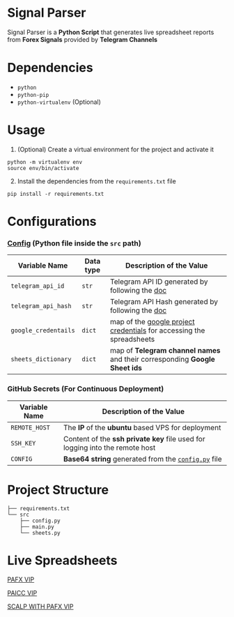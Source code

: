 # Signal Parser

Signal Parser is a **Python Script** that generates live spreadsheet reports from **Forex Signals** provided by **Telegram Channels**

# Dependencies

- `python`
- `python-pip`
- `python-virtualenv` (Optional)

# Usage

1. (Optional) Create a virtual environment for the project and activate it

```
python -m virtualenv env
source env/bin/activate
```

2. Install the dependencies from the `requirements.txt` file

`pip install -r requirements.txt`

# Configurations

### [Config](https://github.com/finalyt/signal_parser/blob/master/example_config.py) (Python file inside the `src` path)

| Variable Name        | Data type | Description of the Value                                                                                                                  |
| -------------------- | --------- | ----------------------------------------------------------------------------------------------------------------------------------------- |
| `telegram_api_id`    | `str`     | Telegram API ID generated by following the [doc](https://core.telegram.org/api/obtaining_api_id)                                       |                                                                                                                                         |
| `telegram_api_hash`  | `str`     | Telegram API Hash generated by following the [doc](https://core.telegram.org/api/obtaining_api_id)                                        |
| `google_credentails` | `dict`    | map of the [google project credentials](https://developers.google.com/workspace/guides/create-credentials) for accessing the spreadsheets |
| `sheets_dictionary`  | `dict`    | map of **Telegram channel names** and their corresponding **Google Sheet ids**                                                            |

### GitHub Secrets (For Continuous Deployment)

| Variable Name | Description of the Value                                                                                                        |
| ------------- | ------------------------------------------------------------------------------------------------------------------------------- |
| `REMOTE_HOST` | The **IP** of the **ubuntu** based VPS for deployment                                                                           |
| `SSH_KEY`     | Content of the **ssh private key** file used for logging into the remote host                                                   |
| `CONFIG`      | **Base64 string** generated from the [`config.py`](https://github.com/finalyt/signal_parser/blob/master/example_config.py) file |

# Project Structure

```
├── requirements.txt
└── src
    ├── config.py
    ├── main.py
    └── sheets.py
```

# Live Spreadsheets

[PAFX VIP](https://docs.google.com/spreadsheets/d/1mI6WJA8XycZFCnvRUnh7ANf-xIsdF8SuT0IsQk173Ts/edit?usp=sharing)

[PAICC VIP](https://docs.google.com/spreadsheets/d/1BLHoDKwNxFrnXf4RBvb7289M7SjLnVWS0qasMUP0vT0/edit?usp=sharing)

[SCALP WITH PAFX VIP](https://docs.google.com/spreadsheets/d/16TXtWuGKFIVuvRk3PYQn17tQFmw7m2zNIWVglkTvsww/edit?usp=sharing)
